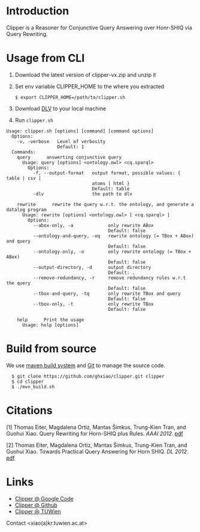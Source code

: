 # Introduction 

Clipper is a Reasoner for Conjunctive Query Answering over Honr-SHIQ via Query Rewriting. 

# Usage from CLI

1. Download the latest version of clipper-vx.zip and unzip it
2. Set env variable CLIPPER_HOME to the where you extracted 

   `$ export CLIPPER_HOME=/path/to/clipper.sh`

3. Download [DLV](http://www.dlvsystem.com/dlvsystem/index.php/DLV) to your local machine
4. Run `clipper.sh` 

```
Usage: clipper.sh [options] [command] [command options]
  Options:
    -v, -verbose   Level of verbosity
                   Default: 1
  Commands:
    query      answerting conjunctive query
      Usage: query [options] <ontology.owl> <cq.sparql>      
        Options:
          -f, --output-format   output format, possible values: { table | csv |
                                atoms | html }
                                Default: table
          -dlv                  the path to dlv

    rewrite      rewrite the query w.r.t. the ontology, and generate a datalog program
      Usage: rewrite [options] <ontology.owl> [ <cq.sparql> ]       
        Options:
          --abox-only, -a             only rewrite ABox
                                      Default: false
          --ontology-and-query, -oq   rewrite ontology (= TBox + ABox) and query
                                      Default: false
          --ontology-only, -o         only rewrite ontology (= TBox + ABox)
                                      Default: false
          --output-directory, -d      output directory
                                      Default: .
          --remove-redundancy, -r     remove redundancy rules w.r.t the query
                                      Default: false
          --tbox-and-query, -tq       only rewrite TBox and query
                                      Default: false
          --tbox-only, -t             only rewrite TBox
                                      Default: false

    help      Print the usage
      Usage: help [options]
```

# Build from source 
We use [maven build system](http://maven.apache.org) and [Git](http://git-scm.com) to manage the source code.

	  $ git clone https://github.com/ghxiao/clipper.git clipper
	  $ cd clipper
	  $ ./mvn_build.sh

# Citations

[1] Thomas Eiter, Magdalena Ortiz, Mantas Šimkus, Trung-Kien Tran, and Guohui Xiao. 
Query Rewriting for Horn-SHIQ plus Rules. _AAAI 2012_. [pdf](http://www.kr.tuwien.ac.at/staff/xiao/pub/2012/eostx2012-aaai-hshiq.pdf)

[2] Thomas Eiter, Magdalena Ortiz, Mantas Šimkus, Trung-Kien Tran, and Guohui Xiao. Towards Practical Query Answering for Horn SHIQ. _DL 2012_. [pdf](http://www.kr.tuwien.ac.at/staff/xiao/pub/2012/eostx2012-dl-hshiq.pdf)

# Links 

* [Clipper @ Google Code](http://code.google.com/p/clipper-reasoner)
* [Clipper @ Github](https://github.com/ghxiao/clipper)
* [Clipper @ TUWien](http://www.kr.tuwien.ac.at/research/systems/clipper/index.html)

Contact <xiao(a)kr.tuwien.ac.at>